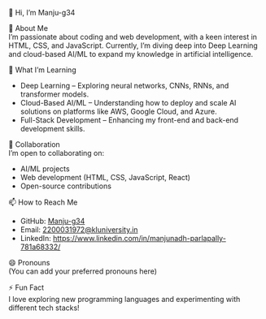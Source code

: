  👋 Hi, I’m Manju-g34  

👀 About Me  
I’m passionate about coding and web development, with a keen interest in HTML, CSS, and JavaScript. Currently, I’m diving deep into Deep Learning and cloud-based AI/ML to expand my knowledge in artificial intelligence.  

🌱 What I’m Learning  
- Deep Learning – Exploring neural networks, CNNs, RNNs, and transformer models.  
- Cloud-Based AI/ML – Understanding how to deploy and scale AI solutions on platforms like AWS, Google Cloud, and Azure.  
- Full-Stack Development – Enhancing my front-end and back-end development skills.  

 💞️ Collaboration  
I’m open to collaborating on:  
- AI/ML projects  
- Web development (HTML, CSS, JavaScript, React)  
- Open-source contributions  

📫 How to Reach Me  
- GitHub: [Manju-g34](https://github.com/Manju-g34)  
- Email: 2200031972@kIuniversity.in  
- LinkedIn: https://www.linkedin.com/in/manjunadh-parlapally-781a68332/

😄 Pronouns  
(You can add your preferred pronouns here)  

⚡ Fun Fact  
I love exploring new programming languages and experimenting with different tech stacks!  

